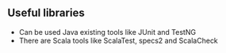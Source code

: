 ## Useful libraries
* Can be used Java existing tools like JUnit and TestNG 
* There are Scala tools like ScalaTest, specs2 and ScalaCheck 
